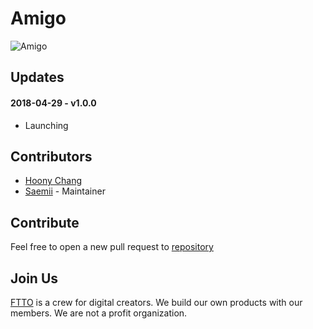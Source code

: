 # Amigo
![Amigo](https://raw.githubusercontent.com/ftto/amigo/gh-pages/screenshot.png)
## Updates

#### 2018-04-29 - v1.0.0
- Launching

## Contributors
- [Hoony Chang](https://github.com/the6thm0nth)
- [Saemii](https://github.com/amiru11) - Maintainer

## Contribute
Feel free to open a new pull request to [repository](https://github.com/ftto/amigo)

## Join Us
[FTTO](https://github.com/ftto) is a crew for digital creators. We build our own products with our members. We are not a profit organization.
